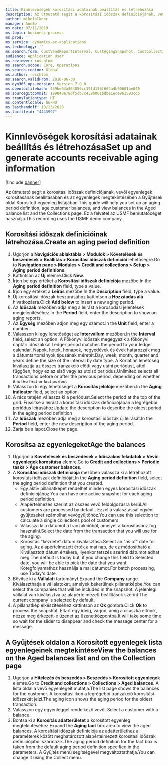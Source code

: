 ```yaml
---
title: Kinnlevőségek korosítási adatainak beállítás és létrehozása
description: Az útmutató segít a korosítási időszak definíciójának, vevői egyenlegek korosításának beállításában és az egyenlegek megtekintésében a Gyűjtések oldal Korosított egyenleg listájában.
author: mikefalkner
manager: AnnBe
ms.date: 07/11/2019
ms.topic: business-process
ms.prod: ''
ms.service: dynamics-ax-applications
ms.technology: ''
ms.search.form: CustVendReportInterval, CustAgingSnapshot, CustCollectionsPoolsListPage, CustCollections
audience: Application User
ms.reviewer: roschlom
ms.search.scope: Core, Operations
ms.search.region: Global
ms.author: roschlom
ms.search.validFrom: 2016-06-30
ms.dyn365.ops.version: Version 7.0.0
ms.openlocfilehash: 439be64a864056cc19fd156f664a4b90601be040
ms.sourcegitcommit: 199848e78df5cb7c439b001bdbe1ece963593cdb
ms.translationtype: HT
ms.contentlocale: hu-HU
ms.lasthandoff: 10/13/2020
ms.locfileid: "4443997"
---
```

# <a name="set-up-and-generate-accounts-receivable-aging-information"></a><span data-ttu-id="d025c-103">Kinnlevőségek korosítási adatainak beállítás és létrehozása</span><span class="sxs-lookup"><span data-stu-id="d025c-103">Set up and generate accounts receivable aging information</span></span>

[!include [banner](../../includes/banner.md)]

<span data-ttu-id="d025c-104">Az útmutató segít a korosítási időszak definíciójának, vevői egyenlegek korosításának beállításában és az egyenlegek megtekintésében a Gyűjtések oldal Korosított egyenleg listájában.</span><span class="sxs-lookup"><span data-stu-id="d025c-104">This guide will help you set up an aging period definition, age customer balances, and view balances in the Aged balance list and the Collections page.</span></span> <span data-ttu-id="d025c-105">Ez a felvétel az USMF bemutatócéget használja.</span><span class="sxs-lookup"><span data-stu-id="d025c-105">This recording uses the USMF demo company.</span></span>


## <a name="create-an-aging-period-definition"></a><span data-ttu-id="d025c-106">Korosítási időszak definícióinak létrehozása.</span><span class="sxs-lookup"><span data-stu-id="d025c-106">Create an aging period definition</span></span>
1. <span data-ttu-id="d025c-107">Ugorjon a **Navigációs ablaktábla > Modulok > Követelések és beszedések > Beállítás > Korosítási időszak definíciói** lehetőségre.</span><span class="sxs-lookup"><span data-stu-id="d025c-107">Go to **Navigation pane > Modules > Credit and collections > Setup > Aging period definitions**.</span></span>
2. <span data-ttu-id="d025c-108">Kattintson az **Új** elemre.</span><span class="sxs-lookup"><span data-stu-id="d025c-108">Click **New**.</span></span>
3. <span data-ttu-id="d025c-109">Írjon be egy értéket a **Korosítási időszak definíciója** mezőbe.</span><span class="sxs-lookup"><span data-stu-id="d025c-109">In the **Aging period definition** field, type a value.</span></span>
4. <span data-ttu-id="d025c-110">Írjon egy értéket a **Leírás** mezőbe.</span><span class="sxs-lookup"><span data-stu-id="d025c-110">In the **Description** field, type a value.</span></span>
5. <span data-ttu-id="d025c-111">Új korosítási időszak beszúrásához kattintson a **Hozzáadás alá** hivatkozásra.</span><span class="sxs-lookup"><span data-stu-id="d025c-111">Click **Add below** to insert a new aging period.</span></span>
6. <span data-ttu-id="d025c-112">Az **Időszak** mezőben adja meg a leírást a korosodási jelentések megjelenítéséhez.</span><span class="sxs-lookup"><span data-stu-id="d025c-112">In the **Period** field, enter the description to show on aging reports.</span></span>
7. <span data-ttu-id="d025c-113">Az **Egység** mezőben adjon meg egy számot.</span><span class="sxs-lookup"><span data-stu-id="d025c-113">In the **Unit** field, enter a number.</span></span>
8. <span data-ttu-id="d025c-114">Válasszon ki egy lehetőséget az **Intervallum** mezőben.</span><span class="sxs-lookup"><span data-stu-id="d025c-114">In the **Interval** field, select an option.</span></span> <span data-ttu-id="d025c-115">A Főkönyvi időszak megegyezik a főkönyvi naptári időszakkal.</span><span class="sxs-lookup"><span data-stu-id="d025c-115">Ledger period matches the period to your ledger calendar.</span></span> <span data-ttu-id="d025c-116">Napok, hetek, hónapok, negyedévek és évek határozzák meg a dátumtartományok típusának méretét.</span><span class="sxs-lookup"><span data-stu-id="d025c-116">Day, week, month, quarter and years define the size of the interval by date type.</span></span> <span data-ttu-id="d025c-117">A Korlátlan lehetőség kiválasztja az összes tranzakció előtti vagy utáni periódust, attól függően, hogy ez az első vagy az utolsó periódus.</span><span class="sxs-lookup"><span data-stu-id="d025c-117">Unlimited selects all transactions before or after the previous period, depending on whether it is the first or last period.</span></span>  
9. <span data-ttu-id="d025c-118">Válasszon ki egy lehetőséget a **Korosítás jelölője** mezőben.</span><span class="sxs-lookup"><span data-stu-id="d025c-118">In the **Aging indicator** field, select an option.</span></span>
10. <span data-ttu-id="d025c-119">A rács tetején válassza ki a periódust.</span><span class="sxs-lookup"><span data-stu-id="d025c-119">Select the period at the top of the grid.</span></span> <span data-ttu-id="d025c-120">Frissítse a leírást a korosítási időszak definíciójában a legrégebbi periódus leírásához</span><span class="sxs-lookup"><span data-stu-id="d025c-120">Update the description to describe the oldest period in the aging period definition</span></span>
11. <span data-ttu-id="d025c-121">Az **Időszak** mezőben adja meg a korosítási időszak új leírását.</span><span class="sxs-lookup"><span data-stu-id="d025c-121">In the **Period** field, enter the new description of the aging period.</span></span>
12. <span data-ttu-id="d025c-122">Zárja be a lapot.</span><span class="sxs-lookup"><span data-stu-id="d025c-122">Close the page.</span></span>

## <a name="age-the-balances"></a><span data-ttu-id="d025c-123">Korosítsa az egyenlegeket</span><span class="sxs-lookup"><span data-stu-id="d025c-123">Age the balances</span></span>
1. <span data-ttu-id="d025c-124">Ugorjon a **Követelések és beszedések > Időszakos feladatok > Vevői egyenlegek korosítása** elemre.</span><span class="sxs-lookup"><span data-stu-id="d025c-124">Go to **Credit and collections > Periodic tasks > Age customer balances**.</span></span>
2. <span data-ttu-id="d025c-125">A **Korosítási időszak definíciója** mezőben válassza ki a létrehozott korosítási időszak definícióját.</span><span class="sxs-lookup"><span data-stu-id="d025c-125">In the **Aging period definition** field, select the aging period definition that you created.</span></span>
    + <span data-ttu-id="d025c-126">Egy aktív pillanatképet rendelhet minden egyes korosítási időszak definíciójához.</span><span class="sxs-lookup"><span data-stu-id="d025c-126">You can have one active snapshot for each aging period definition.</span></span>  
    + <span data-ttu-id="d025c-127">Alapértelmezés szerint az összes vevő feldolgozásra kerül.</span><span class="sxs-lookup"><span data-stu-id="d025c-127">All customers are processed by default.</span></span> <span data-ttu-id="d025c-128">Ezzel a választással egyéni gyűjtéseket számolhat vevőgyűjtőhöz.</span><span class="sxs-lookup"><span data-stu-id="d025c-128">You can use this selection to calculate a single collections pool of customers.</span></span>  
    + <span data-ttu-id="d025c-129">Válassza ki a dátumot a tranzakcióból, amelyet a korosításhoz fog használni.</span><span class="sxs-lookup"><span data-stu-id="d025c-129">Select the date from the transaction that you will use for the aging.</span></span>  
    + <span data-ttu-id="d025c-130">Korosítás "kezdete" dátum kiválasztása.</span><span class="sxs-lookup"><span data-stu-id="d025c-130">Select an "as of" date for aging.</span></span> <span data-ttu-id="d025c-131">Az alapértelmezett érték a mai nap, de ez módosítható a Kiválasztott dátum értékére, ilyenkor tetszés szerinti dátumot adhat meg.</span><span class="sxs-lookup"><span data-stu-id="d025c-131">The default is today but, if you change this field to Selected date, you will be able to pick the date that you want.</span></span> <span data-ttu-id="d025c-132">Kötegfolyamathoz használja a mai dátumot.</span><span class="sxs-lookup"><span data-stu-id="d025c-132">For batch processing, use Today's date.</span></span>  
3. <span data-ttu-id="d025c-133">Bővítse ki a **Vállalati** tartományt.</span><span class="sxs-lookup"><span data-stu-id="d025c-133">Expand the **Company** range.</span></span> <span data-ttu-id="d025c-134">Kiválaszthatja a vállalatokat, amelyek bekerülnek pillanatképbe.</span><span class="sxs-lookup"><span data-stu-id="d025c-134">You can select the companies that will be included in the snapshot.</span></span> <span data-ttu-id="d025c-135">A jelenlegi vállalat van kiválasztva az alapértelmezett beállítások szerint.</span><span class="sxs-lookup"><span data-stu-id="d025c-135">The current company is selected by default.</span></span>
4. <span data-ttu-id="d025c-136">A pillanatkép elkészítéséhez kattintson az **Ok** gombra.</span><span class="sxs-lookup"><span data-stu-id="d025c-136">Click **Ok** to process the snapshot.</span></span> <span data-ttu-id="d025c-137">Eltart egy ideig, várjon, amíg a csúszka eltűnik, nézze meg érkezett-e üzenet az üzenetközpontba.</span><span class="sxs-lookup"><span data-stu-id="d025c-137">It will take some time so wait for the slider to disappear and check the message center for a message.</span></span>

## <a name="view-the-balances-on-the-aged-balances-list-and-on-the-collection-page"></a><span data-ttu-id="d025c-138">A Gyűjtések oldalon a Korosított egyenlegek lista egyenlegeinek megtekintése</span><span class="sxs-lookup"><span data-stu-id="d025c-138">View the balances on the Aged balances list and on the Collection page</span></span>
1. <span data-ttu-id="d025c-139">Ugorjon a **Hitelezés és beszedés > Beszedés > Korosított egyenlegek** elemre.</span><span class="sxs-lookup"><span data-stu-id="d025c-139">Go to **Credit and collections > Collections > Aged balances**.</span></span> <span data-ttu-id="d025c-140">A lista oldal a vevő egyenlegeit mutatja.</span><span class="sxs-lookup"><span data-stu-id="d025c-140">The list page shows the balances for the customer.</span></span> <span data-ttu-id="d025c-141">A korosítási ikon a legrégebbi tranzakció korosítási időszakát jelzi.</span><span class="sxs-lookup"><span data-stu-id="d025c-141">The aging icon shows the aging period for the oldest transaction.</span></span>  
2. <span data-ttu-id="d025c-142">Válasszon egy egyenleggel rendelkező vevőt.</span><span class="sxs-lookup"><span data-stu-id="d025c-142">Select a customer with a balance.</span></span>
3. <span data-ttu-id="d025c-143">Bontsa ki a **Korosítás adatterületet** a korosított egyenleg megtekintéséhez.</span><span class="sxs-lookup"><span data-stu-id="d025c-143">Expand the **Aging fact** box area to view the aged balances.</span></span> <span data-ttu-id="d025c-144">A korosítási időszak definíciója az adatterülethez a paraméterek között meghatározott alapértelmezett korosítási időszak definíciójából származik.</span><span class="sxs-lookup"><span data-stu-id="d025c-144">The aging period definition for the fact box is taken from the default aging period definition specified in the parameters.</span></span> <span data-ttu-id="d025c-145">A Gyűjtés menü segítségével megváltoztathatja.</span><span class="sxs-lookup"><span data-stu-id="d025c-145">You can change it using the Collect menu.</span></span>  

